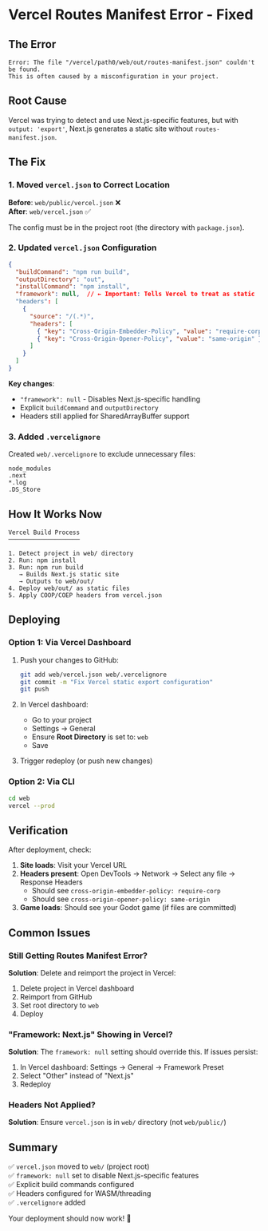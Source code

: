 # Vercel Routes Manifest Error - Fixed

## The Error

```
Error: The file "/vercel/path0/web/out/routes-manifest.json" couldn't be found.
This is often caused by a misconfiguration in your project.
```

## Root Cause

Vercel was trying to detect and use Next.js-specific features, but with `output: 'export'`, Next.js generates a static site without `routes-manifest.json`.

## The Fix

### 1. Moved `vercel.json` to Correct Location

**Before**: `web/public/vercel.json` ❌  
**After**: `web/vercel.json` ✅

The config must be in the project root (the directory with `package.json`).

### 2. Updated `vercel.json` Configuration

```json
{
  "buildCommand": "npm run build",
  "outputDirectory": "out",
  "installCommand": "npm install",
  "framework": null,  // ← Important: Tells Vercel to treat as static
  "headers": [
    {
      "source": "/(.*)",
      "headers": [
        { "key": "Cross-Origin-Embedder-Policy", "value": "require-corp" },
        { "key": "Cross-Origin-Opener-Policy", "value": "same-origin" }
      ]
    }
  ]
}
```

**Key changes**:
- `"framework": null` - Disables Next.js-specific handling
- Explicit `buildCommand` and `outputDirectory`
- Headers still applied for SharedArrayBuffer support

### 3. Added `.vercelignore`

Created `web/.vercelignore` to exclude unnecessary files:
```
node_modules
.next
*.log
.DS_Store
```

## How It Works Now

```
Vercel Build Process
────────────────────

1. Detect project in web/ directory
2. Run: npm install
3. Run: npm run build
   → Builds Next.js static site
   → Outputs to web/out/
4. Deploy web/out/ as static files
5. Apply COOP/COEP headers from vercel.json
```

## Deploying

### Option 1: Via Vercel Dashboard

1. Push your changes to GitHub:
   ```bash
   git add web/vercel.json web/.vercelignore
   git commit -m "Fix Vercel static export configuration"
   git push
   ```

2. In Vercel dashboard:
   - Go to your project
   - Settings → General
   - Ensure **Root Directory** is set to: `web`
   - Save

3. Trigger redeploy (or push new changes)

### Option 2: Via CLI

```bash
cd web
vercel --prod
```

## Verification

After deployment, check:

1. **Site loads**: Visit your Vercel URL
2. **Headers present**: Open DevTools → Network → Select any file → Response Headers
   - Should see `cross-origin-embedder-policy: require-corp`
   - Should see `cross-origin-opener-policy: same-origin`
3. **Game loads**: Should see your Godot game (if files are committed)

## Common Issues

### Still Getting Routes Manifest Error?

**Solution**: Delete and reimport the project in Vercel:
1. Delete project in Vercel dashboard
2. Reimport from GitHub
3. Set root directory to `web`
4. Deploy

### "Framework: Next.js" Showing in Vercel?

**Solution**: The `framework: null` setting should override this. If issues persist:
1. In Vercel dashboard: Settings → General → Framework Preset
2. Select "Other" instead of "Next.js"
3. Redeploy

### Headers Not Applied?

**Solution**: Ensure `vercel.json` is in `web/` directory (not `web/public/`)

## Summary

✅ `vercel.json` moved to `web/` (project root)  
✅ `framework: null` set to disable Next.js-specific features  
✅ Explicit build commands configured  
✅ Headers configured for WASM/threading  
✅ `.vercelignore` added  

Your deployment should now work! 🚀

